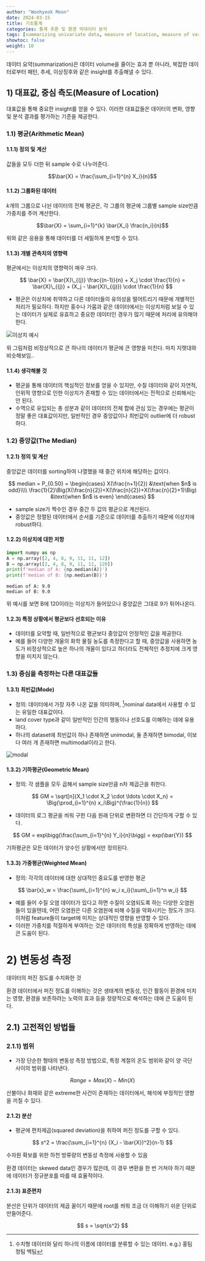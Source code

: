 ```yaml
---
author: "Woohyeok Moon"
date: 2024-03-15
title: 기초통계
categories: 통계 추론 및 환경 빅데이터 분석
tags: [summarizing univariate data, measure of location, measure of variability, measures of distribution symmetry, outliers, transformations]
showtoc: false
weight: 10
---
```


데이터 요약(summarization)은 데이터 volume을 줄이는 효과 뿐 아니라, 복잡한 데이터로부터 패턴, 추세, 이상징후와 같은 insight를 추출해낼 수 있다.

## 1) 대표값, 중심 측도(Measure of Location)

대표값을 통해 중요한 insight를 얻을 수 있다. 이러한 대표값들은 데이터의 변화, 영향 및 분석 결과를 평가하는 기준을 제공한다.

### 1.1) 평균(Arithmetic Mean)

#### 1.1.1) 정의 및 계산

값들을 모두 더한 뒤 sample 수로 나누어준다.

$$\bar{X} = \frac{\sum_{i=1}^{n} X_i}{n}$$

#### 1.1.2) 그룹화된 데이터

$k$개의 그룹으로 나뉜 데이터의 전체 평균은, 각 그룹의 평균에 그룹별 sample size만큼 가중치를 주어 계산한다.

$$\bar{X} = \sum_{i=1}^{k} \bar{X_i} \frac{n_i}{n}$$

위와 같은 응용을 통해 데이터를 더 세밀하게 분석할 수 있다.

#### 1.1.3) 개별 관측치의 영향력

평균에서는 이상치의 영향력이 매우 크다.

$$
\bar{X} = \bar{X}\_{(j)} \frac{(n-1)}{n} + X_j \cdot \frac{1}{n} = \bar{X}\_{(j)} + (X_j - \bar{X}\_{(j)}) \cdot \frac{1}{n}
$$

- 평균은 이상치에 취약하고 다른 데이터들의 유의성을 떨어트리기 때문에 개별적인 처리가 필요하다. 하지만 홍수나 가뭄과 같은 데이터에서는 이상치처럼 보일 수 있는 데이터가 실제로 유효하고 중요한 데이터인 경우가 많기 때문에 처리에 유의해야 한다.

![이상치 예시](https://github.com/WooHyeok-Moon/Axiomize/assets/76620002/c821921d-c59d-4b44-bc2f-2590d2bf4b7b)

위 그림처럼 비정상적으로 큰 하나의 데이터가 평균에 큰 영향을 미친다. 마치 지렛대와 비슷해보임..

#### 1.1.4) 생각해볼 것

- 평균을 통해 데이터의 핵심적인 정보를 얻을 수 있지만, 수질 데이터와 같이 자연적, 인위적 영향으로 인한 이상치가 존재할 수 있는 데이터에서는 전적으로 신뢰해서는 안 된다.
- 수역으로 유입되는 총 성분과 같이 데이터의 전체 합에 관심 있는 경우에는 평균이 정말 좋은 대표값이지만, 일반적인 경우 중앙값이나 최빈값이 outlier에 더 robust하다.

### 1.2) 중앙값(The Median)

#### 1.2.1) 정의 및 계산

중앙값은 데이터를 sorting하여 나열했을 때 중간 위치에 해당하는 값이다.

$$
median = P_{0.50} =
\begin{cases}
X(\frac{n+1}{2}) &\text{when $n$ is odd}\\\\
\frac{1}{2}\Big(X(\frac{n}{2})+X(\frac{n}{2})+X(\frac{n}{2}+1)\Big) &\text{when $n$ is even}
\end{cases}
$$

- sample size가 짝수인 경우 중간 두 값의 평균으로 계산된다.
- 중앙값은 정렬된 데이터에서 순서를 기준으로 데이터를 추출하기 때문에 이상치에 robust하다.

#### 1.2.2) 이상치에 대한 저항


```python
import numpy as np
A = np.array([2, 4, 8, 9, 11, 11, 12])
B = np.array([2, 4, 8, 9, 11, 11, 120])
print(f'median of A: {np.median(A)}')
print(f'median of B: {np.median(B)}')
```

    median of A: 9.0
    median of B: 9.0
    

위 예시를 보면 B에 120이라는 이상치가 들어있으나 중앙값은 그대로 9가 튀어나온다.

#### 1.2.3) 특정 상황에서 평균보다 선호되는 이유

- 데이터를 요약할 때, 일반적으로 평균보다 중앙값이 안정적인 값을 제공한다.
- 예를 들어 다양한 개울의 화학 물질 농도를 측정한다고 할 때, 중앙값을 사용하면 농도가 비정상적으로 높은 하나의 개울이 있다고 하더라도 전체적인 추정치에 크게 영향을 미치지 않는다.

### 1.3) 중심을 측정하는 다른 대표값들

#### 1.3.1) 최빈값(Mode)

- 정의: 데이터에서 가장 자주 나온 값을 의미하며, [^1]nominal data에서 사용할 수 있는 유일한 대표값이다.
- land cover type과 같이 일반적인 인간의 행동이나 선호도를 이해하는 데에 유용하다.
- 하나의 dataset에 최빈값이 하나 존재하면 unimodal, 둘 존재하면 bimodal, 이보다 여러 개 존재하면 multimodal이라고 한다.

![modal](https://github.com/WooHyeok-Moon/Axiomize/assets/76620002/e2d5245b-fa84-456e-9344-bbfff479548c)

#### 1.3.2) 기하평균(Geometric Mean)

- 정의: 각 샘플을 모두 곱해서 sample size만큼 n차 제곱근을 취한다.

$$
GM = \sqrt[n]{X_1 \cdot X_2 \cdot \ldots \cdot X_n} = \Big(\prod_{i=1}^{n} x_i\Big)^{\frac{1}{n}}
$$

- 데이터의 로그 평균을 씌워 구한 다음 원래 단위로 변환하면 더 간단하게 구할 수 있다.

$$
GM = exp\bigg(\frac{\sum_{i=1}^{n} Y_i}{n}\bigg) = exp(\bar{Y})
$$

기하평균은 모든 데이터가 양수인 상황에서만 정의된다.

#### 1.3.3) 가중평균(Weighted Mean)

- 정의: 각각의 데이터에 대한 상대적인 중요도를 반영한 평균

$$
\bar{x}_w = \frac{\sum\_{i=1}^{n} w_i x_i}{\sum\_{i=1}^n w_i}
$$

- 예를 들어 수질 오염 데이터가 있다고 하면 수질이 오염되도록 하는 다양한 오염원들이 있을텐데, 어떤 오염원은 다른 오염원에 비해 수질을 악화시키는 정도가 크다. 이처럼 feature들이 target에 미치는 상대적인 영향을 반영할 수 있다.
- 이러한 가중치를 적절하게 부여하는 것은 데이터의 특성을 정확하게 반영하는 데에 큰 도움이 된다.

# 2) 변동성 측정

데이터의 퍼진 정도를 수치화한 것

환경 데이터에서 퍼진 정도를 이해하는 것은 생태계의 변동성, 인간 활동이 환경에 미치는 영향, 환경을 보존하려는 노력의 효과 등을 정량적으로 해석하는 데에 큰 도움이 된다. 

## 2.1) 고전적인 방법들

### 2.1.1) 범위

- 가장 단순한 형태의 변동성 측정 방법으로, 특정 계절의 온도 범위와 같이 양 극단 사이의 범위를 나타낸다.

$$
Range = Max(X) - Min(X)
$$

산불이나 화재와 같은 extreme한 사건이 존재하는 데이터에서, 해석에 부정적인 영향을 끼칠 수 있다.

#### 2.1.2) 분산

- 평균에 편차제곱(squared deviation)을 취하여 퍼진 정도를 구할 수 있다.

$$
s^2 = \frac{\sum_{i=1}^{n} (X_i - \bar{X})^2}{n-1}
$$

수자원 확보를 위한 하천 방류량의 변동성 측정에 사용할 수 있음

환경 데이터는 skewed data인 경우가 많은데, 이 경우 변환을 한 번 거쳐야 하기 때문에 데이터가 정규분포를 따를 때 효율적이다.

#### 2.1.3) 표준편차

분산은 단위가 데이터의 제곱 꼴이기 때문에 root를 씌워 조금 더 이해하기 쉬운 단위로 만들어준다.

$$
s = \sqrt{s^2}
$$

[^1]: 수치형 데이터와 달리 하나의 이름에 데이터를 분류할 수 있는 데이터. e.g.) 홍팀 청팀 백팀